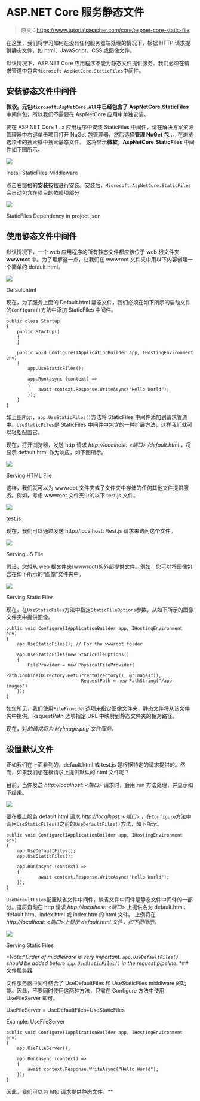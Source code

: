 # ASP.NET Core 服务静态文件

> 原文：<https://www.tutorialsteacher.com/core/aspnet-core-static-file>

在这里，我们将学习如何在没有任何服务器端处理的情况下，根据 HTTP 请求提供静态文件，如 html、JavaScript、CSS 或图像文件。

默认情况下，ASP.NET Core 应用程序不能为静态文件提供服务。我们必须在请求管道中包含`Microsoft.AspNetCore.StaticFiles`中间件。

## 安装静态文件中间件

**微软。元包`Microsoft.AspNetCore.All`中已经包含了 AspNetCore.StaticFiles** 中间件包，所以我们不需要在 AspNetCore 应用中单独安装。

要在 ASP.NET Core 1 . x 应用程序中安装 StaticFiles 中间件，请在解决方案资源管理器中右键单击项目打开 NuGet 包管理器，然后选择**管理 NuGet 包..**。在浏览选项卡的搜索框中搜索静态文件。 这将显示**微软。AspNetCore.StaticFiles** 中间件如下图所示。

[![](img/3b340030afc29bcdc20940f927e69711.png)](../../Content/images/core/install-staticfiles-middleware.png)

Install StaticFiles Middleware



点击右窗格的**安装**按钮进行安装。安装后，`Microsoft.AspNetCore.StaticFiles`会自动包含在项目的依赖项部分

[![](img/e01c78f1d99b11b9b2d177ab8e2cb7fd.png)](../../Content/images/core/staticfiles.png)

StaticFiles Dependency in project.json



## 使用静态文件中间件

默认情况下，一个 web 应用程序的所有静态文件都应该位于 web 根文件夹 **wwwroot** 中。为了理解这一点，让我们在 wwwroot 文件夹中用以下内容创建一个简单的 default.html。

[![](img/abe07db5e154461fb465acee4d780b1b.png)](../../Content/images/core/staticfile-html2.png)

Default.html



现在，为了服务上面的 Default.html 静态文件，我们必须在如下所示的启动文件的`Configure()`方法中添加 StaticFiles 中间件。

```
public class Startup
{
    public Startup()
    {
    } 

    public void Configure(IApplicationBuilder app, IHostingEnvironment env)
    {
        app.UseStaticFiles();

        app.Run(async (context) =>
        {
            await context.Response.WriteAsync("Hello World");
        });
    }
} 
```

如上图所示，`app.UseStaticFiles()`方法将 StaticFiles 中间件添加到请求管道中。`UseStaticFiles`是 StaticFiles 中间件中包含的一种扩展方法，这样我们就可以轻松配置它。

现在，打开浏览器，发送 http 请求 *http://localhost: <端口> /default.html* ，将显示 default.html 作为响应，如下图所示。

[![](img/6c970098f24cd173461b3827789cc8b7.png)](../../Content/images/core/staticfiles2.png)

Serving HTML File



这样，我们就可以为 wwwroot 文件夹或子文件夹中存储的任何其他文件提供服务。例如，考虑 wwwroot 文件夹中的以下 test.js 文件。

[![](img/baec1f9b923a856bf9c40501a776cb10.png)](../../Content/images/core/staticfile-jscript.png)

test.js



现在，我们可以通过发送 http://localhost: <port>/test.js 请求来访问这个文件。</port>

[![](img/6349697cdf3b87ecdd85b3f6e33b7697.png)](../../Content/images/core/staticfiles3.png)

Serving JS File



假设，您想从 web 根文件夹(wwwroot)的外部提供文件。例如，您可以将图像包含在如下所示的“图像”文件夹中。

[![](img/67e420a26e70f94b70977761a2ed019d.png)](../../Content/images/core/staticfiles7.png)

Serving Static Files



现在，在`UseStaticFiles`方法中指定`StaticFileOptions`参数，从如下所示的图像文件夹中提供图像。

```
public void Configure(IApplicationBuilder app, IHostingEnvironment env)
{
    app.UseStaticFiles(); // For the wwwroot folder

    app.UseStaticFiles(new StaticFileOptions()
    {
        FileProvider = new PhysicalFileProvider(
                            Path.Combine(Directory.GetCurrentDirectory(), @"Images")),
                            RequestPath = new PathString("/app-images")
    });
} 
```

如您所见，我们使用`FileProvider`选项来指定图像文件夹，静态文件将从该文件夹中提供。RequestPath 选项指定 URL 中映射到静态文件夹的相对路径。

现在，对*的请求将为 MyImage.png 文件服务。*

## 设置默认文件

正如我们在上面看到的，default.html 或 test.js 是根据特定的请求提供的。然而，如果我们想在根请求上提供默认的 html 文件呢？

目前，当你发送 *http://localhost: <端口>* 请求时，会用 run 方法处理，并显示如下结果。

[![](img/52244213064d4bdf735784d80c440626.png)](../../Content/images/core/staticfiles5.png)

要在根上服务 default.html 请求 *http://localhost: <端口>* ，在`Configure`方法中调用`UseStaticFiles()`之前的`UseDefaultFiles()`方法，如下所示。

```
public void Configure(IApplicationBuilder app, IHostingEnvironment env)
{
    app.UseDefaultFiles();
    app.UseStaticFiles();

    app.Run(async (context) =>
    {
            await context.Response.WriteAsync("Hello World");
    });
} 
```

`UseDefaultFiles`配置缺省文件中间件，缺省文件中间件是静态文件中间件的一部分。这将自动在 http 请求 *http://localhost: <端口>* 上提供名为 default.html、default.htm、index.html 或 index.htm 的 html 文件。 上例将在 *http://localhost: <端口>上显示 default.html 文件，如下图所示。*

[![](img/b8f785642e4d3ff8801ca827007977d1.png)](../../Content/images/core/staticfiles6.png)

Serving Static Files



*Note:**Order of middleware is very important. `app.UseDefaultFiles()` should be added before `app.UseStaticFiles()` in the request pipeline.* *## 文件服务器

文件服务器中间件结合了 UseDefaultFiles 和 UseStaticFiles middlware 的功能。因此，不要同时使用这两种方法，只需在 Configure 方法中使用 UseFileServer 即可。

UseFileServer = UseDefaultFiles+UseStaticFiles

Example: UseFileServer 

```
public void Configure(IApplicationBuilder app, IHostingEnvironment env)
{
    app.UseFileServer();

    app.Run(async (context) =>
    {
        await context.Response.WriteAsync("Hello World");
    });
} 
```

因此，我们可以为 http 请求提供静态文件。**